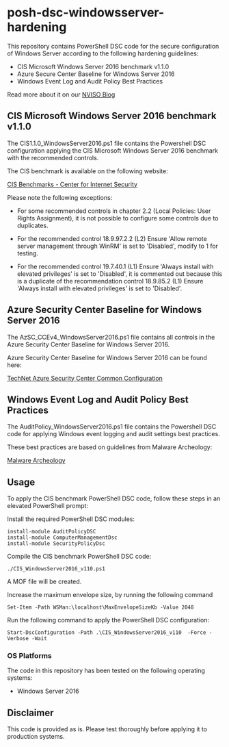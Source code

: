 # posh-dsc-windowsserver-hardening

This repository contains PowerShell DSC code for the secure configuration of Windows Server according to the following hardening guidelines:

- CIS Microsoft Windows Server 2016 benchmark v1.1.0
- Azure Secure Center Baseline for Windows Server 2016
- Windows Event Log and Audit Policy Best Practices

Read more about it on our [NVISO Blog](https://blog.nviso.eu/2020/03/03/windows-server-hardening-with-powershell-dsc/) 

## CIS Microsoft Windows Server 2016 benchmark v1.1.0

The CIS1.1.0_WindowsServer2016.ps1 file contains the Powershell DSC configuration applying the CIS Microsoft Windows Server 2016 benchmark with the recommended controls.

The CIS benchmark is available on the following website:

[CIS Benchmarks - Center for Internet Security](https://www.cisecurity.org/cis-benchmarks/)

Please note the following exceptions:
* For some recommended controls in chapter 2.2 (Local Policies: User Rights Assignment), it is not possible to configure some controls due to duplicates.

* For the recommended control  18.9.97.2.2 (L2) Ensure 'Allow remote server management through WinRM' is set to 'Disabled', modify to 1 for testing.

* For the recommended control 19.7.40.1 (L1) Ensure 'Always install with elevated privileges' is set to 'Disabled', it is commented out because this is a duplicate of the recommendation control 18.9.85.2 (L1) Ensure 'Always install with elevated privileges' is set to 'Disabled'.

## Azure Security Center Baseline for Windows Server 2016

The AzSC_CCEv4_WindowsServer2016.ps1 file contains all controls in the Azure Security Center Baseline for Windows Server 2016.

Azure Security Center Baseline for Windows Server 2016 can be found here:

[TechNet Azure Security Center Common Configuration](https://gallery.technet.microsoft.com/Azure-Security-Center-a789e335)

## Windows Event Log and Audit Policy Best Practices

The AuditPolicy_WindowsServer2016.ps1 file contains the Powershell DSC code for applying Windows event logging and audit settings best practices.

These best practices are based on guidelines from Malware Archeology:

[Malware Archeology](https://www.malwarearchaeology.com/logging)

## Usage

To apply the CIS benchmark PowerShell DSC code, follow these steps in an elevated PowerShell prompt:

Install the required PowerShell DSC modules:

```
install-module AuditPolicyDSC
install-module ComputerManagementDsc
install-module SecurityPolicyDsc
```

Compile the CIS benchmark PowerShell DSC code:

```
./CIS_WindowsServer2016_v110.ps1
```

A MOF file will be created.

Increase the maximum envelope size, by running the following command

```
Set-Item -Path WSMan:\localhost\MaxEnvelopeSizeKb -Value 2048
```

Run the following command to apply the PowerShell DSC configuration:

```
Start-DscConfiguration -Path .\CIS_WindowsServer2016_v110  -Force -Verbose -Wait
```

### OS Platforms

The code in this repository has been tested on the following operating systems:

* Windows Server 2016

## Disclaimer

This code is provided as is. Please test thoroughly before applying it to production systems.

